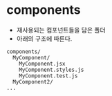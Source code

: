 # components

- 재사용되는 컴포넌트들을 담은 폴더
- 아래의 구조에 따른다.

```
components/
  MyComponent/
    MyComponent.jsx
    MyComponent.styles.js
    MyComponent.test.js
  MyComponent2/
...

```
